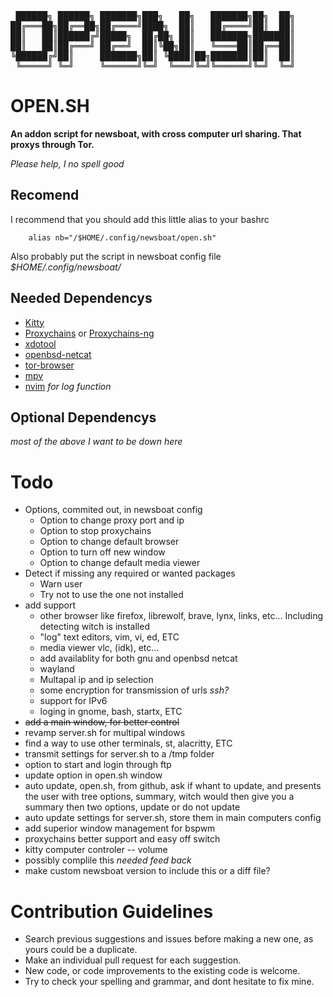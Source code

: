 <pre>
 ██████╗ ██████╗ ███████╗███╗   ██╗   ███████╗██╗  ██╗ 
██╔═══██╗██╔══██╗██╔════╝████╗  ██║   ██╔════╝██║  ██║
██║   ██║██████╔╝█████╗  ██╔██╗ ██║   ███████╗███████║
██║   ██║██╔═══╝ ██╔══╝  ██║╚██╗██║   ╚════██║██╔══██║
╚██████╔╝██║     ███████╗██║ ╚████║██╗███████║██║  ██║
 ╚═════╝ ╚═╝     ╚══════╝╚═╝  ╚═══╝╚═╝╚══════╝╚═╝  ╚═╝
</pre>

__OPEN.SH__
===========

__An addon script for newsboat, with cross computer url sharing.
That proxys through Tor.__

_Please help, I no spell good_


Recomend
--------

I recommend that you should 
add this little alias to your bashrc
        
        alias nb="/$HOME/.config/newsboat/open.sh"

Also probably put the script in newsboat config file _$HOME/.config/newsboat/_

Needed Dependencys
------------------

- [Kitty](https://sw.kovidgoyal.net/kitty/)
- [Proxychains](https://github.com/haad/proxychains) or
[Proxychains-ng](https://github.com/rofl0r/proxychains-ng)
- [xdotool](https://github.com/jordansissel/xdotool)
- [openbsd-netcat](https://salsa.debian.org/debian/netcat-openbsd)
- [tor-browser](https://www.torproject.org/)
- [mpv](https://mpv.io/)
- [nvim](https://neovim.io/) _for log function_

Optional Dependencys
--------------------

_most of the above I want to be down here_

Todo
====

- Options, commited out, in newsboat config
    * Option to change proxy port and ip
    * Option to stop proxychains
    * Option to change default browser
    * Option to turn off new window
    * Option to change default media viewer
- Detect if missing any required or wanted packages
    - Warn user
    - Try not to use the one not installed
- add support
    * other browser like firefox, librewolf, brave, lynx, links, etc... Including detecting witch is installed
    * "log" text editors, vim, vi, ed, ETC
    * media viewer vlc, (idk), etc...
    * add availablity for both gnu and openbsd netcat
    * wayland
    * Multapal ip and ip selection
    * some encryption for transmission of urls _ssh?_
    * support for IPv6
    * loging in gnome, bash, startx, ETC
- ~~add a main window, for better control~~
- revamp server.sh for multipal windows
- find a way to use other terminals, st, alacritty, ETC
- transmit settings for server.sh to a /tmp folder
- option to start and login through ftp
- update option in open.sh window
- auto update, open.sh, from github, ask if whant to update,
and presents the user with tree options,
summary, witch would then give you a summary then two options,
update or do not update 
- auto update settings for server.sh, 
store them in main computers config
- add superior window management for bspwm 
- proxychains better support and easy off switch
- kitty computer controler -- volume
- possibly complile this _needed feed back_
- make custom newsboat version to include this or a diff file?


# Contribution Guidelines

* Search previous suggestions and issues before making a new one, as yours could be a duplicate.
* Make an individual pull request for each suggestion.
* New code, or code improvements to the existing code is welcome.
* Try to check your spelling and grammar, and dont hesitate to fix mine.